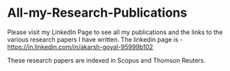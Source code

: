 # All-my-Research-Publications

Please visit my LinkedIn Page to see all my publications and the links to the various research papers I have written.
The linkedin page is -  https://in.linkedin.com/in/akarsh-goyal-95999b102


These research papers are indexed in Scopus and Thomson Reuters.
